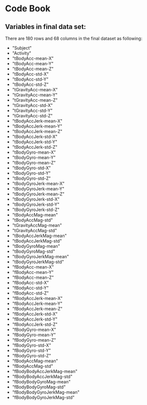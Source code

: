 Code Book
===============

## Variables in final data set:
  
  There are 180 rows and 68 columns in the final dataset as following:
* "Subject"                   
* "Activity"                  
* "tBodyAcc-mean-X"
* "tBodyAcc-mean-Y"           
* "tBodyAcc-mean-Z"           
* "tBodyAcc-std-X"
* "tBodyAcc-std-Y"            
* "tBodyAcc-std-Z"            
* "tGravityAcc-mean-X"
* "tGravityAcc-mean-Y"        
* "tGravityAcc-mean-Z"        
* "tGravityAcc-std-X"
* "tGravityAcc-std-Y"         
* "tGravityAcc-std-Z"         
* "tBodyAccJerk-mean-X"
* "tBodyAccJerk-mean-Y"       
* "tBodyAccJerk-mean-Z"       
* "tBodyAccJerk-std-X"
* "tBodyAccJerk-std-Y"        
* "tBodyAccJerk-std-Z"        
* "tBodyGyro-mean-X"
* "tBodyGyro-mean-Y"          
* "tBodyGyro-mean-Z"          
* "tBodyGyro-std-X"
* "tBodyGyro-std-Y"           
* "tBodyGyro-std-Z"           
* "tBodyGyroJerk-mean-X"  
* "tBodyGyroJerk-mean-Y"      
* "tBodyGyroJerk-mean-Z"      
* "tBodyGyroJerk-std-X"
* "tBodyGyroJerk-std-Y"       
* "tBodyGyroJerk-std-Z"       
* "tBodyAccMag-mean"
* "tBodyAccMag-std"           
* "tGravityAccMag-mean"       
* "tGravityAccMag-std"
* "tBodyAccJerkMag-mean"      
* "tBodyAccJerkMag-std"       
* "tBodyGyroMag-mean"
* "tBodyGyroMag-std"          
* "tBodyGyroJerkMag-mean"     
* "tBodyGyroJerkMag-std"
* "fBodyAcc-mean-X"           
* "fBodyAcc-mean-Y"           
* "fBodyAcc-mean-Z"
* "fBodyAcc-std-X"            
* "fBodyAcc-std-Y"            
* "fBodyAcc-std-Z"
* "fBodyAccJerk-mean-X"       
* "fBodyAccJerk-mean-Y"       
* "fBodyAccJerk-mean-Z"
* "fBodyAccJerk-std-X"        
* "fBodyAccJerk-std-Y"        
* "fBodyAccJerk-std-Z"
* "fBodyGyro-mean-X"          
* "fBodyGyro-mean-Y"          
* "fBodyGyro-mean-Z"
* "fBodyGyro-std-X"           
* "fBodyGyro-std-Y"           
* "fBodyGyro-std-Z"
* "fBodyAccMag-mean"          
* "fBodyAccMag-std"           
* "fBodyBodyAccJerkMag-mean"
* "fBodyBodyAccJerkMag-std"   
* "fBodyBodyGyroMag-mean"     
* "fBodyBodyGyroMag-std"
* "fBodyBodyGyroJerkMag-mean" 
* "fBodyBodyGyroJerkMag-std"
